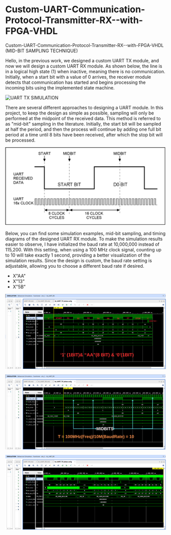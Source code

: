 # Custom-UART-Communication-Protocol-Transmitter-RX--with-FPGA-VHDL
Custom-UART-Communication-Protocol-Transmitter-RX--with-FPGA-VHDL  (MID-BIT SAMPLING TECHNIQUE)


Hello, in the previous work, we designed a custom UART TX module, and now we will design a custom UART RX module.
As shown below, the line is in a logical high state (1) when inactive, meaning there is no communication. Initially, when a start bit with a value of 0 arrives, the receiver module detects that communication has started and begins processing the incoming bits using the implemented state machine.

![UART TX SIMULATION](Sım_Images/UART_TX_protocol.png)

There are several different approaches to designing a UART module. In this project, to keep the design as simple as possible, sampling will only be performed at the midpoint of the received data. This method is referred to as "mid-bit" sampling in the literature. Initially, the start bit will be sampled at half the period, and then the process will continue by adding one full bit period at a time until 8 bits have been received, after which the stop bit will be processed.


![UART TX SIMULATION](sampling_for_midbit.png)

Below, you can find some simulation examples, mid-bit sampling, and timing diagrams of the designed UART RX module. To make the simulation results easier to observe, I have initialized the baud rate at 10,000,000 instead of 115,200.
With this setting, when using a 100 MHz clock signal, counting up to 10 will take exactly 1 second, providing a better visualization of the simulation results.
Since the design is custom, the baud rate setting is adjustable, allowing you to choose a different baud rate if desired.

- X"AA"
- X"13"
- X"5B"

![UART TX SIMULATION](/START.png)


![UART TX SIMULATION](START_2.png)


![UART TX SIMULATION](/SIM_3_DONE.png)




